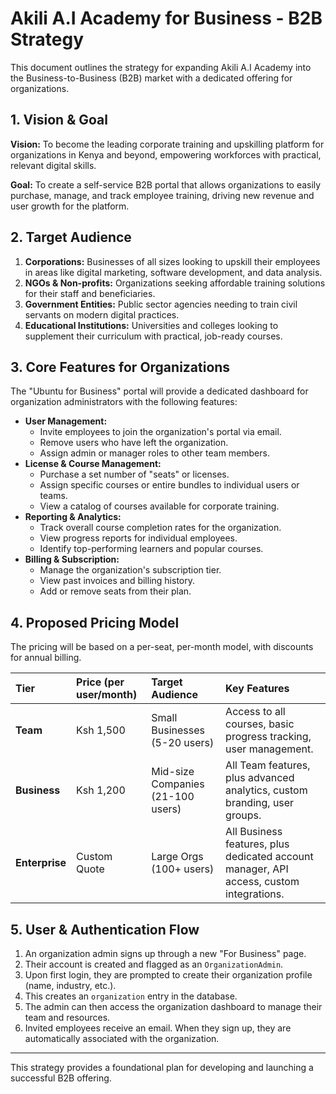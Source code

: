 # Akili A.I Academy for Business - B2B Strategy

This document outlines the strategy for expanding Akili A.I Academy into the Business-to-Business (B2B) market with a dedicated offering for organizations.

## 1. Vision & Goal

**Vision:** To become the leading corporate training and upskilling platform for organizations in Kenya and beyond, empowering workforces with practical, relevant digital skills.

**Goal:** To create a self-service B2B portal that allows organizations to easily purchase, manage, and track employee training, driving new revenue and user growth for the platform.

## 2. Target Audience

1.  **Corporations:** Businesses of all sizes looking to upskill their employees in areas like digital marketing, software development, and data analysis.
2.  **NGOs & Non-profits:** Organizations seeking affordable training solutions for their staff and beneficiaries.
3.  **Government Entities:** Public sector agencies needing to train civil servants on modern digital practices.
4.  **Educational Institutions:** Universities and colleges looking to supplement their curriculum with practical, job-ready courses.

## 3. Core Features for Organizations

The "Ubuntu for Business" portal will provide a dedicated dashboard for organization administrators with the following features:
 
-   **User Management:**
    -   Invite employees to join the organization's portal via email.
    -   Remove users who have left the organization.
    -   Assign admin or manager roles to other team members.
-   **License & Course Management:**
    -   Purchase a set number of "seats" or licenses.
    -   Assign specific courses or entire bundles to individual users or teams.
    -   View a catalog of courses available for corporate training.
-   **Reporting & Analytics:**
    -   Track overall course completion rates for the organization.
    -   View progress reports for individual employees.
    -   Identify top-performing learners and popular courses.
-   **Billing & Subscription:**
    -   Manage the organization's subscription tier.
    -   View past invoices and billing history.
    -   Add or remove seats from their plan.

## 4. Proposed Pricing Model

The pricing will be based on a per-seat, per-month model, with discounts for annual billing.

| Tier        | Price (per user/month) | Target Audience            | Key Features                                                                   |
| :---------- | :--------------------- | :------------------------- | :----------------------------------------------------------------------------- |
| **Team**    | Ksh 1,500              | Small Businesses (5-20 users)   | Access to all courses, basic progress tracking, user management.                |
| **Business**| Ksh 1,200              | Mid-size Companies (21-100 users) | All Team features, plus advanced analytics, custom branding, user groups.      |
| **Enterprise** | Custom Quote        | Large Orgs (100+ users) | All Business features, plus dedicated account manager, API access, custom integrations. |

## 5. User & Authentication Flow

1.  An organization admin signs up through a new "For Business" page.
2.  Their account is created and flagged as an `OrganizationAdmin`.
3.  Upon first login, they are prompted to create their organization profile (name, industry, etc.).
4.  This creates an `organization` entry in the database.
5.  The admin can then access the organization dashboard to manage their team and resources.
6.  Invited employees receive an email. When they sign up, they are automatically associated with the organization.

---

This strategy provides a foundational plan for developing and launching a successful B2B offering.
